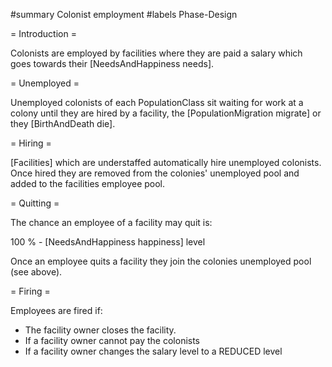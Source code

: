 #summary Colonist employment
#labels Phase-Design

= Introduction =

Colonists are employed by facilities where they are paid a salary which goes towards their [NeedsAndHappiness needs].

= Unemployed =

Unemployed colonists of each PopulationClass sit waiting for work at a colony until they are hired by a facility, the [PopulationMigration migrate] or they [BirthAndDeath die].

= Hiring =

[Facilities] which are understaffed automatically hire unemployed colonists. Once hired they are removed from the colonies' unemployed pool and added to the facilities employee pool.

= Quitting =

The chance an employee of a facility may quit is: 

100 % - [NeedsAndHappiness happiness] level

Once an employee quits a facility they join the colonies unemployed pool (see above).

= Firing =

Employees are fired if:
  * The facility owner closes the facility.
  * If a facility owner cannot pay the colonists
  * If a facility owner changes the salary level to a REDUCED level
 
 
 
 
 